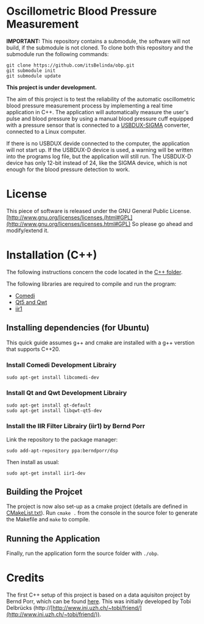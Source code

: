 # Oscillometric Blood Pressure Measurement

**IMPORTANT:** This repository contains a submodule, the software will not build, if the submodule is not cloned. To clone both this repository and the submodule run the following commands:

    git clone https://github.com/itsBelinda/obp.git
    git submodule init
    git submodule update

**This project is under development.**

The aim of this project is to  test the reliability of the automatic oscillometric blood pressure measurement process by implementing a real time application in C++. The application will automatically measure the user's pulse and blood pressure by using a manual blood pressure cuff equipped with a pressure sensor that is connected to a [USBDUX-SIGMA](http://www.linux-usb-daq.co.uk/prod2_duxsigma/) converter, connected to a Linux computer.

If there is no USBDUX devide connected to the computer, the application will not start up. If the USBDUX-D device is used, a warning will be written into the programs log file, but the application will still run. The USBDUX-D device has only 12-bit instead of 24, like the SIGMA device, which is not enough for the blood pressure detection to work.

# License

This piece of software is released under the GNU General Public License.
[http://www.gnu.org/licenses/licenses.(html#GPL](http://www.gnu.org/licenses/licenses.html#GPL)
So please go ahead and modify/extend it.


# Installation (C++)
The following instructions concern the code located in the [C++ folder](c++).

The following libraries are required to compile and run the program:
 - [Comedi](http://www.comedi.org)
 - [Qt5 and Qwt](https://qwt.sourceforge.io/)
 - [iir1](https://github.com/berndporr/iir1)

## Installing dependencies (for Ubuntu)
This quick guide assumes g++ and cmake are installed with a g++ verstion that supports C++20.

### Install Comedi Development Librairy
    sudo apt-get install libcomedi-dev
### Install Qt and Qwt Development Librairy
    sudo apt-get install qt-default
    sudo apt-get install libqwt-qt5-dev
### Install the IIR Filter Librairy (iir1) by Bernd Porr
Link the repository to the package manager:

    sudo add-apt-repository ppa:berndporr/dsp
Then install as usual:

    sudo apt-get install iir1-dev

## Building the Projcet
The project is now also set-up as a cmake project (details are defined in [CMakeList.txt](/c%2B%2B/CMakeLists.txt)). 
Run `cmake .` from the console in the source foler to generate the Makefile and `make` to compile. 

## Running the Application
Finally, run the application form the source folder with `./obp`.

# Credits
The first C++ setup of this project is based on a data aquisiton project by Bernd Porr, which can be found [here](https://github.com/berndporr/psth-vep).  This was initially developed by Tobi Delbrücks 
(http://[http://www.ini.uzh.ch/~tobi/friend/](http://www.ini.uzh.ch/~tobi/friend/)). 
